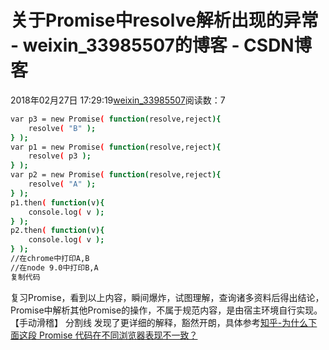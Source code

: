 # 关于Promise中resolve解析出现的异常 - weixin_33985507的博客 - CSDN博客
2018年02月27日 17:29:19[weixin_33985507](https://me.csdn.net/weixin_33985507)阅读数：7
```bash
var p3 = new Promise( function(resolve,reject){
	resolve( "B" );
} );
var p1 = new Promise( function(resolve,reject){
	resolve( p3 );
} );
var p2 = new Promise( function(resolve,reject){
	resolve( "A" );
} );
p1.then( function(v){
	console.log( v );
} );
p2.then( function(v){
	console.log( v );
} );
//在chrome中打印A,B
//在node 9.0中打印B,A
复制代码
```
复习Promise，看到以上内容，瞬间爆炸，试图理解，查询诸多资料后得出结论，Promise中解析其他Promise的操作，不属于规范内容，是由宿主环境自行实现。【手动滑稽】
分割线
发现了更详细的解释，豁然开朗，具体参考[知乎-为什么下面这段 Promise 代码在不同浏览器表现不一致？](https://link.juejin.im?target=https%3A%2F%2Fwww.zhihu.com%2Fquestion%2F56549795%2Fanswer%2F150097440)
